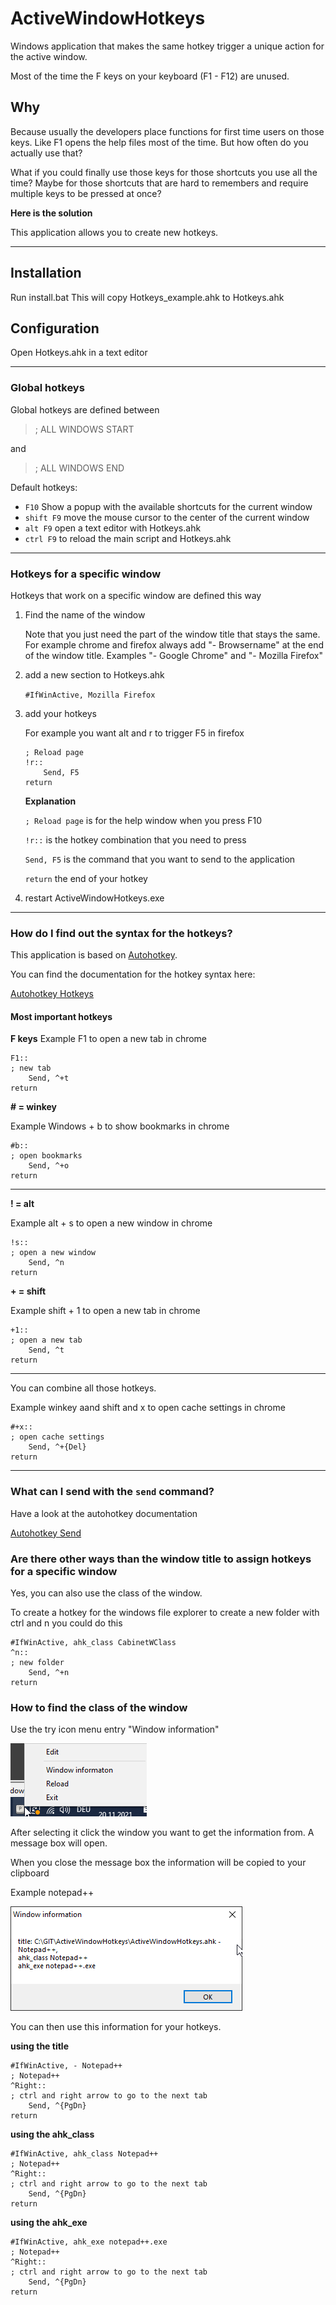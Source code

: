# ActiveWindowHotkeys
Windows application that makes the same hotkey trigger a unique action for the active window.

Most of the time the F keys on your keyboard (F1 - F12) are unused.

## Why

Because usually the developers place functions for first time users on those keys.
Like F1 opens the help files most of the time.
But how often do you actually use that?

What if you could finally use those keys for those shortcuts you use all the time?
Maybe for those shortcuts that are hard to remembers and require multiple keys to be pressed at once?

**Here is the solution**

This application allows you to create new hotkeys.

---

## Installation
Run install.bat
This will copy Hotkeys_example.ahk to Hotkeys.ahk

## Configuration
Open Hotkeys.ahk in a text editor

---
### Global hotkeys
Global hotkeys are defined between
> ; ALL WINDOWS START

and

> ; ALL WINDOWS END

Default hotkeys:
- `F10` Show a popup with the available shortcuts for the current window
- `shift F9` move the mouse cursor to the center of the current window
- `alt F9` open a text editor with Hotkeys.ahk
- `ctrl F9` to reload the main script and Hotkeys.ahk

---

### Hotkeys for a specific window 
Hotkeys that work on a specific window are defined this way

1.  Find the name of the window 

    Note that you just need the part of the window title that stays the same.       
    For example chrome and firefox always add "- Browsername" at the end of the window title. Examples "- Google Chrome" and "- Mozilla Firefox"

2. add a new section to Hotkeys.ahk

    ```#IfWinActive, Mozilla Firefox```

3. add your hotkeys
    
    For example you want alt and r to trigger F5 in firefox

    ```
    ; Reload page
    !r::    
        Send, F5
    return
    ```

    **Explanation**

    `; Reload page` is for the help window when you press F10

    `!r::` is the hotkey combination that you need to press

    `Send, F5` is the command that you want to send to the application

    `return` the end of your hotkey




4. restart ActiveWindowHotkeys.exe

---

### How do I find out the syntax for the hotkeys?
This application is based on [Autohotkey](https://www.autohotkey.com).

You can find the documentation for the hotkey syntax here: 

[Autohotkey Hotkeys](https://www.autohotkey.com/docs/Hotkeys.htm)

#### Most important hotkeys

**F keys**
Example
F1 to open a new tab in chrome

```
F1::
; new tab
    Send, ^+t
return
```


**\# = winkey**

Example
Windows + b to show bookmarks in chrome

```
#b::
; open bookmarks
    Send, ^+o
return
```

---

**! = alt**

Example
alt + s to open a new window in chrome

```
!s::
; open a new window
    Send, ^n
return
```

**+ = shift**

Example
shift + 1 to open a new tab in chrome
```
+1::
; open a new tab
    Send, ^t
return
```

---
You can combine all those hotkeys.

Example
winkey aand shift and x to open cache settings in chrome
```
#+x::
; open cache settings
    Send, ^+{Del}
return
```

---
### What can I send with the `send` command?
Have a look at the autohotkey documentation

[Autohotkey Send](https://www.autohotkey.com/docs/commands/Send.htm)

### Are there other ways than the window title to assign hotkeys for a specific window
Yes, you can also use the class of the window.

To create a hotkey for the windows file explorer to create a new folder with ctrl and n you could do this
```
#IfWinActive, ahk_class CabinetWClass
^n::
; new folder
	Send, ^+n
return
```

### How to find the class of the window
Use the try icon menu entry "Window information"

![plot](./media/screenshot_01.png)

After selecting it click the window you want to get the information from.
A message box will open.

When you close the message box the information will be copied to your clipboard

Example notepad++

![plot](./media/screenshot_02.png)

You can then use this information for your hotkeys.

**using the title** 

```
#IfWinActive, - Notepad++
; Notepad++
^Right::
; ctrl and right arrow to go to the next tab
	Send, ^{PgDn}
return
```

**using the ahk_class** 

```
#IfWinActive, ahk_class Notepad++
; Notepad++
^Right::
; ctrl and right arrow to go to the next tab
	Send, ^{PgDn}
return
```

**using the ahk_exe** 

```
#IfWinActive, ahk_exe notepad++.exe
; Notepad++
^Right::
; ctrl and right arrow to go to the next tab
	Send, ^{PgDn}
return
```